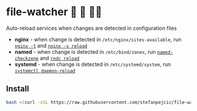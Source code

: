 # file-watcher 📄 👀 🤙🏼
Auto-reload services when changes are detected in configuration files


- **nginx** - when change is detected in `/etc/nginx/sites-available`, run [`nginx -t`](https://www.oreilly.com/library/view/nginx-troubleshooting/9781785288654/ch01s02.html) and [`nginx -s reload`](https://nginx.org/en/docs/beginners_guide.html#control)
- **named** -  when change is detected in `/etc/bind/zones`, run [`named-checkzone`](https://linux.die.net/man/8/named-checkzone) and [`rndc reload`](https://docs.oracle.com/cd/E19253-01/816-4556/dnsref-8/index.html)
- **systemd** -  when change is detected in `/etc/systemd/system`, run [`systemctl daemon-reload`](https://www.man7.org/linux/man-pages/man1/systemctl.1.html)

## Install

```bash
bash <(curl -sSL https://raw.githubusercontent.com/stefanpejcic/file-watcher/main/install.sh)
```

